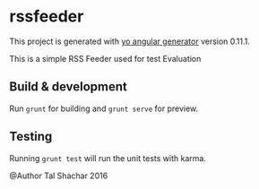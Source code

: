 # rssfeeder

This project is generated with [yo angular generator](https://github.com/yeoman/generator-angular)
version 0.11.1.


This is a simple RSS Feeder used for test Evaluation

## Build & development

Run `grunt` for building and `grunt serve` for preview.

## Testing

Running `grunt test` will run the unit tests with karma.


@Author Tal Shachar 2016
